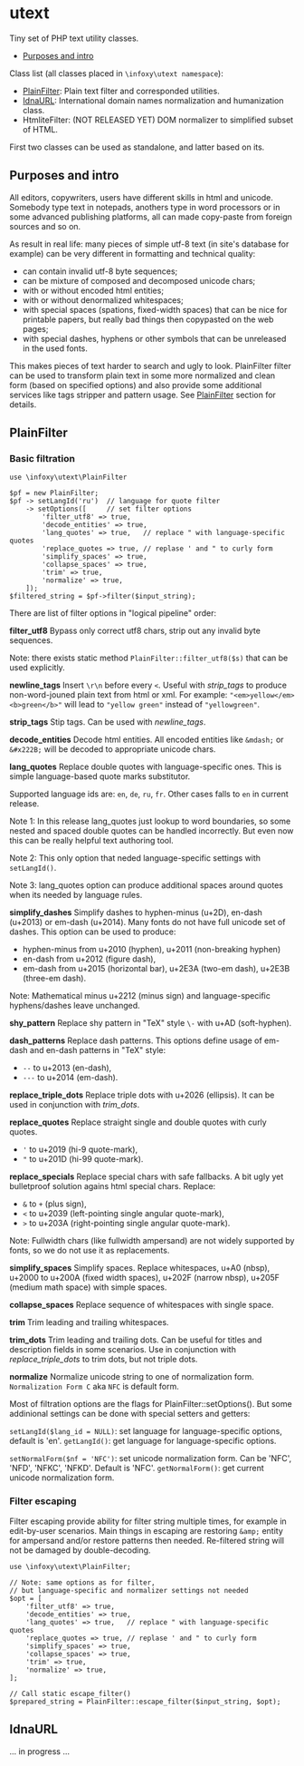# utext

Tiny set of PHP text utility classes.

  - [Purposes and intro](#purposes-and-intro)

Class list (all classes placed in `\infoxy\utext namespace`):

  - [PlainFilter](#plainfilter): Plain text filter and corresponded utilities.
  - [IdnaURL](#idnaurl): International domain names normalization and humanization class.
  - HtmliteFilter: (NOT RELEASED YET) DOM normalizer to simplified subset of HTML.

First two classes can be used as standalone, and latter based on its.

## Purposes and intro

All editors, copywriters, users have different skills in html and unicode. Somebody type text in notepads, anothers type in word processors or in some advanced publishing platforms, all can made copy-paste from foreign sources and so on.

As result in real life: many pieces of simple utf-8 text (in site's database for example) can be very different in formatting and technical quality:

  - can contain invalid utf-8 byte sequences;
  - can be mixture of composed and decomposed unicode chars;
  - with or without encoded html entities;
  - with or without denormalized whitespaces;
  - with special spaces (spations, fixed-width spaces) that can be nice for printable papers, but really bad things then copypasted on the web pages; 
  - with special dashes, hyphens or other symbols that can be unreleased in the used fonts.

This makes pieces of text harder to search and ugly to look. PlainFilter filter can be used to transform plain text in some more normalized and clean form (based on specified options) and also provide some additional services like tags stripper and pattern usage. See [PlainFilter](#plainfilter) section for details.


## PlainFilter

### Basic filtration

```
use \infoxy\utext\PlainFilter

$pf = new PlainFilter;
$pf -> setLangId('ru')  // language for quote filter
    -> setOptions([     // set filter options
        'filter_utf8' => true,
        'decode_entities' => true,
        'lang_quotes' => true,   // replace " with language-specific quotes
        'replace_quotes => true, // replase ' and " to curly form
        'simplify_spaces' => true,
        'collapse_spaces' => true,
        'trim' => true,
        'normalize' => true,
    ]);
$filtered_string = $pf->filter($input_string);
```

There are list of filter options in "logical pipeline" order:

**filter_utf8**
Bypass only correct utf8 chars, strip out any invalid byte sequences.

Note: there exists static method `PlainFilter::filter_utf8($s)` that can be used explicitly.

**newline_tags**
Insert `\r\n` before every `<`. Useful with *strip_tags* to produce non-word-jouned plain text from html or xml. For example: `"<em>yellow</em><b>green</b>"` will lead to `"yellow green"` instead of `"yellowgreen"`.

**strip_tags**
Stip tags. Can be used with *newline_tags*.

**decode_entities**
Decode html entities. All encoded entities like `&mdash;` or `&#x222B;` will be decoded to appropriate unicode chars.

**lang_quotes**
Replace double quotes with language-specific ones.
This is simple language-based quote marks substitutor.

Supported language ids are: `en`, `de`, `ru`, `fr`.
Other cases falls to `en` in current release.

Note 1: In this release lang_quotes just lookup to word boundaries, so some nested and spaced double quotes can be handled incorrectly. But even now this can be really helpful text authoring tool.

Note 2: This only option that neded language-specific settings with `setLangId()`.

Note 3: lang_quotes option can produce additional spaces around quotes when its needed by language rules.

**simplify_dashes**
Simplify dashes to hyphen-minus (u+2D), en-dash (u+2013) or em-dash (u+2014).
Many fonts do not have full unicode set of dashes. This option can be used to produce:
  - hyphen-minus from u+2010 (hyphen), u+2011 (non-breaking hyphen)
  - en-dash from u+2012 (figure dash),
  - em-dash from u+2015 (horizontal bar), u+2E3A (two-em dash), u+2E3B (three-em dash).

Note: Mathematical minus u+2212 (minus sign) and language-specific hyphens/dashes leave unchanged.

**shy_pattern**
Replace shy pattern in "TeX" style `\-` with u+AD (soft-hyphen).

**dash_patterns**
Replace dash patterns. This options define usage of em-dash and en-dash patterns in "TeX" style:
  - `--` to u+2013 (en-dash),
  - `---` to u+2014 (em-dash).

**replace_triple_dots**
Replace triple dots with u+2026 (ellipsis). It can be used in conjunction with *trim_dots*.

**replace_quotes**
Replace straight single and double quotes with curly quotes. 
  - `'` to u+2019 (hi-9 quote-mark),
  - `"` to u+201D (hi-99 quote-mark).

**replace_specials**
Replace special chars with safe fallbacks.
A bit ugly yet bulletproof solution agains html special chars. Replace:
  - `&` to `+` (plus sign),
  - `<` to u+2039 (left-pointing single angular quote-mark),
  - `>` to u+203A (right-pointing single angular quote-mark).

Note: Fullwidth chars (like fullwidth ampersand) are not widely supported by fonts, so we do not use it as replacements.

**simplify_spaces**
Simplify spaces. Replace whitespaces, u+A0 (nbsp), u+2000 to u+200A (fixed width spaces), u+202F (narrow nbsp), u+205F (medium math space) with simple spaces.

**collapse_spaces**
Replace sequence of whitespaces with single space.

**trim**
Trim leading and trailing whitespaces.

**trim_dots**
Trim leading and trailing dots. Can be useful for titles and description fields in some scenarios.
Use in conjunction with *replace_triple_dots* to trim dots, but not triple dots.

**normalize**
Normalize unicode string to one of normalization form. `Normalization Form C` aka `NFC` is default form.

Most of filtration options are the flags for PlainFilter::setOptions(). But some addinional settings can be done with special setters and getters:

`setLangId($lang_id = NULL)`: set language for language-specific options, default is 'en'.
`getLangId()`: get language for language-specific options.

`setNormalForm($nf = 'NFC')`: set unicode normalization form. Can be 'NFC', 'NFD', 'NFKC', 'NFKD'. Default is 'NFC'. 
`getNormalForm()`: get current unicode normalization form.


### Filter escaping

Filter escaping provide ability for filter string multiple times, for example in edit-by-user scenarios. Main things in escaping are restoring `&amp;` entity for ampersand and/or restore patterns then needed. Re-filtered string will not be damaged by double-decoding.

```
use \infoxy\utext\PlainFilter;

// Note: same options as for filter, 
// but language-specific and normalizer settings not needed
$opt = [
    'filter_utf8' => true,
    'decode_entities' => true,
    'lang_quotes' => true,   // replace " with language-specific quotes
    'replace_quotes => true, // replase ' and " to curly form
    'simplify_spaces' => true,
    'collapse_spaces' => true,
    'trim' => true,
    'normalize' => true,
];

// Call static escape_filter()
$prepared_string = PlainFilter::escape_filter($input_string, $opt);
```

## IdnaURL

... in progress ...
